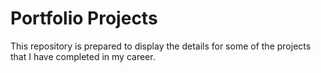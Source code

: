 # Portfolio Projects
 This repository is prepared to display the details for some of the projects that I have completed in my career.

